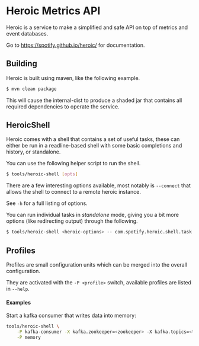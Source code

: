 # Heroic Metrics API

Heroic is a service to make a simplified and safe API on top of metrics and
event databases.

Go to https://spotify.github.io/heroic/ for documentation.

## Building

Heroic is built using maven, like the following example.

```bash
$ mvn clean package
```

This will cause the internal-dist to produce a shaded jar that contains all
required dependencies to operate the service.

## HeroicShell

Heroic comes with a shell that contains a set of useful tasks, these can either
be run in a readline-based shell with some basic completions and history, or
standalone.

You can use the following helper script to run the shell.

```bash
$ tools/heroic-shell [opts]
```

There are a few interesting options available, most notably is `--connect` that
allows the shell to connect to a remote heroic instance.

See `-h` for a full listing of options.

You can run individual tasks in _standalone_ mode, giving you a bit more
options (like redirecting output) through the following.

```bash
$ tools/heroic-shell <heroic-options> -- com.spotify.heroic.shell.task.<task-name> <task-options>
```

## Profiles

Profiles are small configuration units which can be merged into the overall
configuration.

They are activated with the `-P <profile>` switch, available profiles are
listed in `--help`.

#### Examples

Start a kafka consumer that writes data into memory:

```bash
tools/heroic-shell \
    -P kafka-consumer -X kafka.zookeeper=<zookeeper> -X kafka.topics=<topic1>,<topic2> -X kafka.schema=com.spotify.heroic.consumer.schemas.Spotify100\
    -P memory
```
